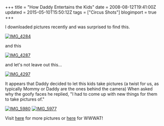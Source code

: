 +++
title = "How Daddy Entertains the Kids"
date = 2008-08-12T19:41:00Z
updated = 2015-05-10T15:50:12Z
tags = ["Circus Shots"]
blogimport = true 
+++

 I downloaded pictures recently and was surprised to find this.

[![IMG_4284](https://latc.s3.amazonaws.com/wp-content/uploads/2008/08/img-4284-thumb.jpg)](https://latc.s3.amazonaws.com/wp-content/uploads/2008/08/img-4284.jpg) 

and this

[
![IMG_4287](https://latc.s3.amazonaws.com/wp-content/uploads/2008/08/img-4287-thumb.jpg)](https://latc.s3.amazonaws.com/wp-content/uploads/2008/08/img-4284.jpg)


and let's not leave out this...

[![IMG_4297](https://latc.s3.amazonaws.com/wp-content/uploads/2008/08/img-4297-thumb.jpg)](https://latc.s3.amazonaws.com/wp-content/uploads/2008/08/img-4297.jpg) 

 

It appears that Daddy decided to let this kids take pictures (a twist for us, as typically Mommy or Daddy are the ones behind the camera)  When asked why the goofy faces he replied, "I had to come up with new things for them to take pictures of."  

[![IMG_5980](https://latc.s3.amazonaws.com/wp-content/uploads/2008/08/img-5980-thumb.jpg)](https://latc.s3.amazonaws.com/wp-content/uploads/2008/08/img-5980.jpg) [![IMG_5977](https://latc.s3.amazonaws.com/wp-content/uploads/2008/08/img-5977-thumb.jpg)](https://latc.s3.amazonaws.com/wp-content/uploads/2008/08/img-5977.jpg) 

 

Visit [here](http://www.5minutesformom.com) for more pictures or [here](http://americanmum.blogspot.com/) for WWWAT!
